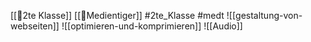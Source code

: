 [[🥲2te Klasse]] [[🫠Medientiger]] #2te_Klasse #medt 
![[gestaltung-von-webseiten]]
![[optimieren-und-komprimieren]]
![[Audio]]